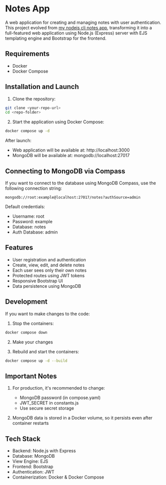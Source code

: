 # Notes App

A web application for creating and managing notes with user authentication. This project evolved from [my nodejs cli notes app](https://github.com/Wannabeloved/NodejsCLINotes), transforming it into a full-featured web application using Node.js (Express) server with EJS templating engine and Bootstrap for the frontend.

## Requirements

- Docker
- Docker Compose

## Installation and Launch

1. Clone the repository:

```bash
git clone <your-repo-url>
cd <repo-folder>
```

2. Start the application using Docker Compose:

```bash
docker compose up -d
```

After launch:

- Web application will be available at: http://localhost:3000
- MongoDB will be available at: mongodb://localhost:27017

## Connecting to MongoDB via Compass

If you want to connect to the database using MongoDB Compass, use the following connection string:

```
mongodb://root:example@localhost:27017/notes?authSource=admin
```

Default credentials:

- Username: root
- Password: example
- Database: notes
- Auth Database: admin

## Features

- User registration and authentication
- Create, view, edit, and delete notes
- Each user sees only their own notes
- Protected routes using JWT tokens
- Responsive Bootstrap UI
- Data persistence using MongoDB

## Development

If you want to make changes to the code:

1. Stop the containers:

```bash
docker compose down
```

2. Make your changes

3. Rebuild and start the containers:

```bash
docker compose up -d --build
```

## Important Notes

1. For production, it's recommended to change:

   - MongoDB password (in compose.yaml)
   - JWT_SECRET in constants.js
   - Use secure secret storage

2. MongoDB data is stored in a Docker volume, so it persists even after container restarts

## Tech Stack

- Backend: Node.js with Express
- Database: MongoDB
- View Engine: EJS
- Frontend: Bootstrap
- Authentication: JWT
- Containerization: Docker & Docker Compose
